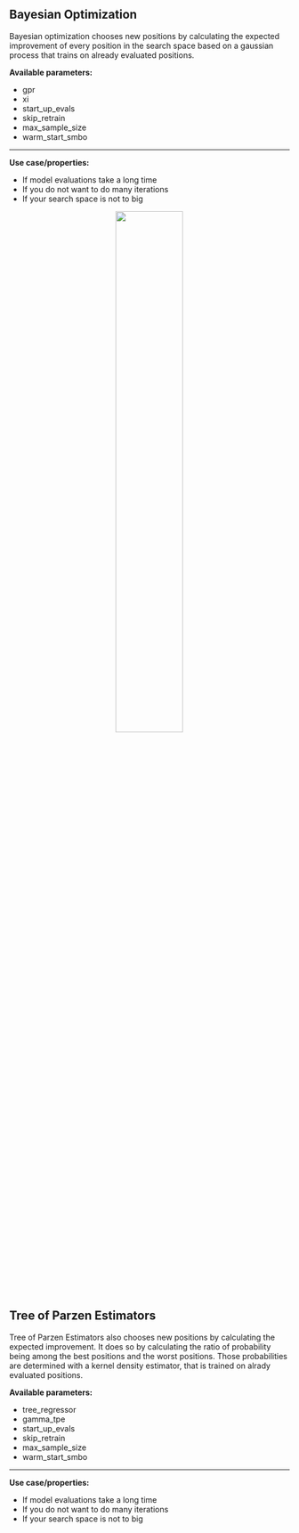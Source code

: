 ## Bayesian Optimization
Bayesian optimization chooses new positions by calculating the expected improvement of every position in the search space based on a gaussian process that trains on already evaluated positions.

**Available parameters:**
- gpr
- xi
- start_up_evals
- skip_retrain
- max_sample_size
- warm_start_smbo

---

**Use case/properties:**
- If model evaluations take a long time
- If you do not want to do many iterations
- If your search space is not to big

<p align="center">
<img src="./plots/search_paths/Bayesian.png" width= 49%/>
</p>

<br>

## Tree of Parzen Estimators
Tree of Parzen Estimators also chooses new positions by calculating the expected improvement. It does so by calculating the ratio of probability being among the best positions and the worst positions. Those probabilities are determined with a kernel density estimator, that is trained on alrady evaluated positions.

**Available parameters:**
- tree_regressor
- gamma_tpe
- start_up_evals
- skip_retrain
- max_sample_size
- warm_start_smbo

---

**Use case/properties:**
- If model evaluations take a long time
- If you do not want to do many iterations
- If your search space is not to big

